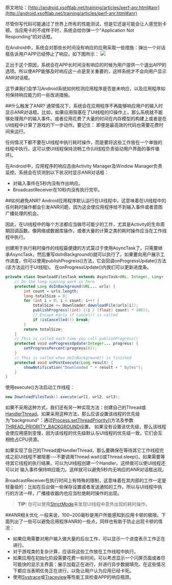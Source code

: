 原文地址：[http://android.xsoftlab.net/training/articles/perf-anr.html#anr](http://android.xsoftlab.net/training/articles/perf-anr.html#anr)

尽管你写代码可能通过了世界上所有的性能测试，但是它还是可能会让人感觉到卡顿。当应用卡的不成样子时，系统会给你弹一个"Application Not Responding"的对话框。

在Android中，系统会对那些长时间没有响应的应用采取一些措施：弹出一个对话框告诉用户APP已经停止了响应，如下图所示：
![](http://android.xsoftlab.net/images/anr.png) 

正出于这个原因，系统会在APP长时间没有响应的时候为用户提供一个退出APP的选项。所以使APP能够及时响应这一点是至关重要的，这样系统才不会向用户显示ANR对话框。

这节课我们会学习Android系统如何检测应用程序是否是未响应，以及应用程序如何保持响应能力的一些改进措施。

##什么触发了ANR?
通常情况下，系统会在应用程序不再能够响应用户的输入时显示ANR对话框。比如，如果应用阻塞在了UI线程的IO操作上，那么系统就不能够处理用户的输入事件。或者应用花费了大量的时间在内存模型的构建上或者是在UI线程中计算了游戏的下一步动作。要记住：
即便是最高效的代码也需要花费时间来运行。

任何情况下都不要在UI线程中执行耗时操作，而是要将这些工作放在一个单独的线程中执行。这可以使UI线程保持流畅工作(UI线程负责驱动用户界面的事件循环)。

在Android中，应用程序的响应态由Activity Manager及Window Manager负责监控。系统会在侦测到以下状况时显示ANR对话框：

- 对输入事件在5秒内没有作出响应。
- BroadcastReceiver在10秒内没有执行完毕。

##如何避免ANR?
Android应用程序默认运行在UI线程中。这意味着在UI线程中的任何耗时操作都会引发ANR问题，因为这会使应用程序给不到输入事件或者意图广播处理的机会。

因此，在UI线程中的每个方法都应当做尽可能少的工作，尤其是Activity的生命周期回调函数。像网络或数据库操作，或者大量的计算之类的耗时操作应当在工作线程中执行。

创建用于执行耗时操作的线程最便捷的方式莫过于使用AsyncTask了。只需要继承AsyncTask，然后重写doInBackground()就可以执行了。如果要向用户展示工作进度，你可以使用publishProgress()方法，它会回调onProgressUpdate()方法(该方法运行于UI线程)。
在onProgressUpdate()内我们可以更新进度条。
```java
private class DownloadFilesTask extends AsyncTask<URL, Integer, Long> {
    // Do the long-running work in here
    protected Long doInBackground(URL... urls) {
        int count = urls.length;
        long totalSize = 0;
        for (int i = 0; i < count; i++) {
            totalSize += Downloader.downloadFile(urls[i]);
            publishProgress((int) ((i / (float) count) * 100));
            // Escape early if cancel() is called
            if (isCancelled()) break;
        }
        return totalSize;
    }
    // This is called each time you call publishProgress()
    protected void onProgressUpdate(Integer... progress) {
        setProgressPercent(progress[0]);
    }
    // This is called when doInBackground() is finished
    protected void onPostExecute(Long result) {
        showNotification("Downloaded " + result + " bytes");
    }
}
```

使用execute()方法启动工作线程：
```java
new DownloadFilesTask().execute(url1, url2, url3);
```

如果不采用这种方式，我们还有另一种实现方法：创建自己的Thread或[HandlerThread](http://android.xsoftlab.net/reference/android/os/HandlerThread.html)。如果采用这种方法，那么应该设置该线程的优先级为"background"：通过[Process.setThreadPriority()](http://android.xsoftlab.net/reference/android/os/Process.html#setThreadPriority(int))方法及参数[THREAD_PRIORITY_BACKGROUND](http://android.xsoftlab.net/reference/android/os/Process.html#THREAD_PRIORITY_BACKGROUND)设置。
如果没有设置该优先级，那么该线程会使应用感到变慢，因为该线程的优先级默认与UI线程的优先级一致，它们会互相抢占CPU资源。

如果实现了自己的Thread或HandlerThread，那么要确保在等待其它工作线程完成之前UI线程不被阻塞---不要调用Thread.wait()或Thread.sleep()。如果需要等待其它线程的执行结果，可以为UI线程创建一个Handler。这样做可以使UI线程还可以对
输入事件保持响应能力。这样就可以避免5秒内无响应的ANR对话框出现。

BroadcastReceiver在执行时间上有特殊的限制，这意味着在其内部的工作一定是轻量级的：比如在后台做一些保存设置或者发送通知的工作。所以与UI线程中执行的方法一样，广播接收器内也应当杜绝耗时操作的出现。

> **TIP:** 你可以使用[StrictMode](http://android.xsoftlab.net/reference/android/os/StrictMode.html)来发现UI线程中意外出现的耗时操作。

##ANR相关优化
一般来说，100~200毫秒是用户所能感知到应用卡顿的极限。下面列出了一些可以避免应用程序ANR的一些点，同样也有助于防止出现卡顿的情况：

- 如果应用需要对用户输入做大量的后台工作，可以显示一个进度表示工作正在进行。
- 对于游戏类的复杂计算，应该将这些工作放在工作线程中执行。
- 如果应用在初始化阶段需要花费一些时间，可以考虑显示一个闪屏页面或者尽可能快的显示主界面：展示加载正在进行，并进行异步数据填充。在这些情况下都应当表明任务正在进行，以免让用户认为应用已经卡死。
- 使用[Systrace](http://android.xsoftlab.net/tools/help/systrace.html)或[Traceview](http://android.xsoftlab.net/tools/help/traceview.html)等性能工具检查APP的响应瓶颈。

